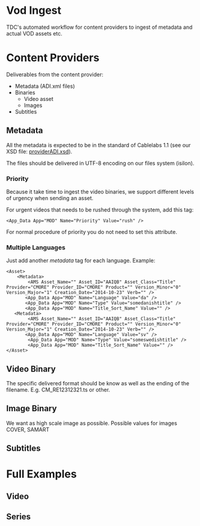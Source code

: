 # Vod Ingest
TDC's automated workflow for content providers to ingest of metadata and actual VOD assets etc.


# Content Providers


Deliverables from the content provider:

* Metadata (ADI.xml files)
* Binaries
	* Video asset
	* Images
* Subtitles


## Metadata
All the metadata is expected to be in the standard of Cablelabs 1.1 (see our XSD file: [providerADI.xsd](providerADI.xsd)). 

The files should be delivered in UTF-8 encoding on our files system (isilon).


### Priority
Because it take time to ingest the video binaries, we support different levels of urgency when sending an asset. 

For urgent videos that needs to be rushed through the system, add this tag:

	<App_Data App="MOD" Name="Priority" Value="rush" />

For normal procedure of priority you do not need to set this attribute.

### Multiple Languages

Just add another *metadata* tag for each language.
Example:

	<Asset>
   		<Metadata>   
    		<AMS Asset_Name="" Asset_ID="AAIQB" Asset_Class="Title" Provider="CMORE" Provider_ID="CMORE" Product="" Version_Minor="0" Version_Major="1" Creation_Date="2014-10-23" Verb="" />
		   <App_Data App="MOD" Name="Language" Value="da" />     
		   <App_Data App="MOD" Name="Type" Value="somedanishtitle" />
		   <App_Data App="MOD" Name="Title_Sort_Name" Value="" />
	   <Metadata>      
			<AMS Asset_Name="" Asset_ID="AAIQB" Asset_Class="Title" Provider="CMORE" Provider_ID="CMORE" Product="" Version_Minor="0" Version_Major="1" Creation_Date="2014-10-23" Verb="" /> 
		   <App_Data App="MOD" Name="Language" Value="sv" />
     		<App_Data App="MOD" Name="Type" Value="someswedishtitle" />
			<App_Data App="MOD" Name="Title_Sort_Name" Value="" />
	</Asset>



## Video Binary
The specific delivered format should be know as well as the ending of the filename. E.g. CM_RE12312321.ts or other. 

## Image Binary

We want as high scale image as possible. Possible values for images COVER, SAMART

## Subtitles 


# Full Examples

## Video

## Series